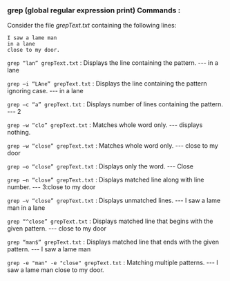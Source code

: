 ### grep (global regular expression print) Commands :

Consider the file *grepText.txt* containing the following lines:

```
I saw a lame man 
in a lane 
close to my door.
```

`grep “lan” grepText.txt` : Displays the line containing the pattern.    --- in a lane

`grep –i “LAne” grepText.txt` : Displays the line containing the pattern ignoring case.   --- in a lane

`grep –c “a” grepText.txt` : Displays number of lines containing the pattern.    --- 2

`grep –w “clo” grepText.txt` : Matches whole word only.     --- displays nothing.

`grep –w “close” grepText.txt` : Matches whole word only.   --- close to my door

`grep –o “close” grepText.txt` : Displays only the word.    --- Close

`grep –n “close” grepText.txt` : Displays matched line along with line number.  --- 3:close to my door

`grep –v “close” grepText.txt` : Displays unmatched lines.    --- I saw a lame man
                                                                  in a lane
                                                                  
`grep “^close” grepText.txt` : Displays matched line that begins with the given pattern.    --- close to my door

`grep “man$” grepText.txt` : Displays matched line that ends with the given pattern.     --- I saw a lame man

`grep -e "man" -e "close" grepText.txt` : Matching multiple patterns.      --- I saw a lame man
                                                                               close to my door.

